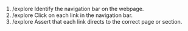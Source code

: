 1. /explore Identify the navigation bar on the webpage.
2. /explore Click on each link in the navigation bar.
3. /explore Assert that each link directs to the correct page or section.